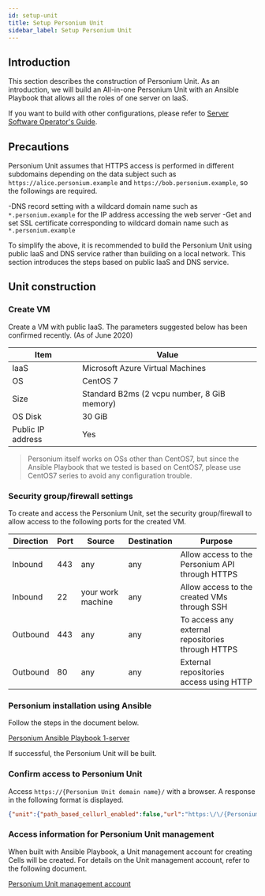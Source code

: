 ```yaml
---
id: setup-unit
title: Setup Personium Unit
sidebar_label: Setup Personium Unit
---
```


## Introduction

This section describes the construction of Personium Unit. As an introduction, we will build an All-in-one Personium Unit with an Ansible Playbook that allows all the roles of one server on IaaS.

If you want to build with other configurations, please refer to [Server Software Operator's Guide](../server-operator/README.md).

## Precautions

Personium Unit assumes that HTTPS access is performed in different subdomains depending on the data subject such as `https://alice.personium.example` and `https://bob.personium.example`, so the followings are required.

-DNS record setting with a wildcard domain name such as `*.personium.example` for the IP address accessing the web server
-Get and set SSL certificate corresponding to wildcard domain name such as `*.personium.example`

To simplify the above, it is recommended to build the Personium Unit using public IaaS and DNS service rather than building on a local network. This section introduces the steps based on public IaaS and DNS service.

## Unit construction

### Create VM

Create a VM with public IaaS. The parameters suggested below has been confirmed recently. (As of June 2020)

| Item | Value |
|----|----|
|IaaS|Microsoft Azure Virtual Machines|
|OS|CentOS 7|
| Size | Standard B2ms (2 vcpu number, 8 GiB memory) |
|OS Disk |30 GiB|
| Public IP address | Yes |

> Personium itself works on OSs other than CentOS7, but since the Ansible Playbook that we tested is based on CentOS7, please use CentOS7 series to avoid any configuration trouble.

### Security group/firewall settings

To create and access the Personium Unit, set the security group/firewall to allow access to the following ports for the created VM.

| Direction | Port | Source | Destination | Purpose |
|-----------|------|--------|-------------|---------|
| Inbound | 443 | any | any | Allow access to the Personium API through HTTPS |
| Inbound | 22 | your work machine | any | Allow access to the created VMs through SSH |
| Outbound | 443 | any | any | To access any external repositories through HTTPS |
| Outbound | 80 | any | any | External repositories access using HTTP |


### Personium installation using Ansible

Follow the steps in the document below.

[Personium Ansible Playbook 1-server](https://github.com/personium/ansible/tree/develop/1-server_unit)

If successful, the Personium Unit will be built.

### Confirm access to Personium Unit

Access `https://{Personium Unit domain name}/` with a browser. A response in the following format is displayed.

```json
{"unit":{"path_based_cellurl_enabled":false,"url":"https:\/\/{Personium Unit domain name}\/"}}
```

### Access information for Personium Unit management

When built with Ansible Playbook, a Unit management account for creating Cells will be created. For details on the Unit management account, refer to the following document.

[Personium Unit management account](../server-operator/Confirm_environment_settings.md#personium-unit-management-account)

